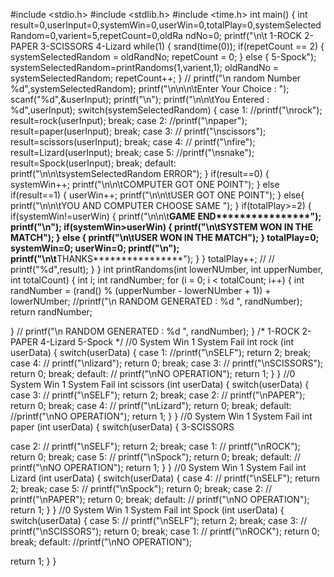 #include <stdio.h> #include <stdlib.h> #include <time.h> int main()
{
int
result=0,userInput=0,systemWin=0,userWin=0,totalPlay=0,systemSelectedRandom=0,varient=5,repetCount=0,oldRa ndNo=0;
printf("\n\t 1-ROCK 2-PAPER 3-SCISSORS 4-Lizard while(1)
{
srand(time(0)); if(repetCount == 2) {
systemSelectedRandom = oldRandNo;
repetCount = 0; }
else {
5-Spock");
systemSelectedRandom=printRandoms(1,varient,1); oldRandNo = systemSelectedRandom; repetCount++;
}
// printf("\n random Number %d",systemSelectedRandom); printf("\n\n\n\tEnter Your Choice : "); scanf("%d",&userInput);
printf("\n");
printf("\n\n\tYou Entered : %d",userInput);
switch(systemSelectedRandom) {
case 1:
//printf("\nrock"); result=rock(userInput); break;
case 2:
//printf("\npaper"); result=paper(userInput); break;
case 3:
// printf("\nscissors");
result=scissors(userInput);
break; case 4:
// printf("\nfire"); result=Lizard(userInput); break;
case 5:
 //printf("\nsnake"); result=Spock(userInput); break;
default:
printf("\n\n\tsystemSelectedRandom ERROR");
}
if(result==0) {
systemWin++;
printf("\n\n\tCOMPUTER GOT ONE POINT"); }
else if(result==1) {
userWin++;
printf("\n\n\tUSER GOT ONE POINT"); }
else{
printf("\n\n\tYOU AND COMPUTER CHOOSE SAME ");
}
if(totalPlay>=2) {
if(systemWin!=userWin) {
printf("\n\n\t**************GAME END****************"); printf("\n");
if(systemWin>userWin)
{
printf("\n\tSYSTEM WON IN THE MATCH"); }
else {
printf("\n\tUSER WON IN THE MATCH"); }
totalPlay=0;
systemWin=0;
userWin=0;
printf("\n"); printf("\n\t**************THANKS****************");
} }
totalPlay++;
//
// printf("%d",result);
} }
int printRandoms(int lowerNUmber, int upperNumber, int totalCount) {
int i;
int randNumber;
for (i = 0; i < totalCount; i++) {
int randNumber = (rand() %
(upperNumber - lowerNUmber + 1)) + lowerNUmber;
//printf("\n RANDOM GENERATED : %d ", randNumber); return randNumber;

 }
// printf("\n RANDOM GENERATED : %d ", randNumber);
}
/*
1-ROCK 2-PAPER 4-Lizard 5-Spock */
//0 System Win 1 System Fail int rock (int userData)
{
switch(userData) {
case 1: //printf("\nSELF"); return 2;
break;
case 4:
// printf("\nlizard");
return 0;
break; case 3:
// printf("\nSCISSORS"); return 0;
break;
default:
// printf("\nNO OPERATION");
return 1; }
}
//0 System Win 1 System Fail int scissors (int userData)
{
switch(userData) {
case 3:
// printf("\nSELF");
return 2;
break; case 2:
// printf("\nPAPER"); return 0;
break;
case 4:
// printf("\nLizard");
return 0;
break; default:
//printf("\nNO OPERATION"); return 1;
}
}
//0 System Win 1 System Fail int paper (int userData)
{
switch(userData) {
3-SCISSORS

 case 2:
// printf("\nSELF");
return 2;
break; case 1:
// printf("\nROCK"); return 0;
break;
case 5:
// printf("\nSpock");
return 0;
break; default:
// printf("\nNO OPERATION"); return 1;
}
}
//0 System Win 1 System Fail int Lizard (int userData)
{
switch(userData) {
case 4:
// printf("\nSELF");
return 2;
break; case 5:
// printf("\nSpock"); return 0;
break;
case 2:
// printf("\nPAPER");
return 0;
break; default:
// printf("\nNO OPERATION"); return 1;
}
}
//0 System Win 1 System Fail int Spock (int userData)
{
switch(userData) {
case 5:
// printf("\nSELF");
return 2;
break; case 3:
// printf("\nSCISSORS"); return 0;
break;
case 1:
// printf("\nROCK");
return 0;
break; default:
//printf("\nNO OPERATION");

return 1; }
}
